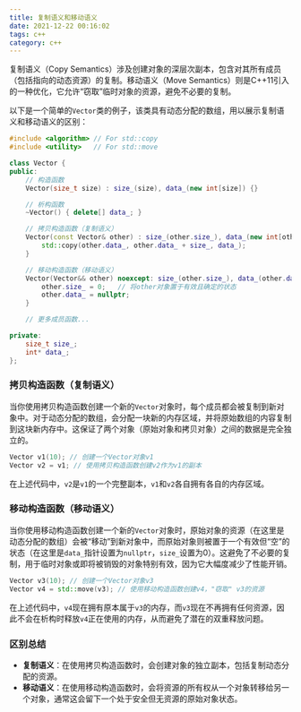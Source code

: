 ```yaml
---
title: 复制语义和移动语义
date: 2021-12-22 00:16:02
tags: c++
category: c++
---
```


复制语义（Copy Semantics）涉及创建对象的深层次副本，包含对其所有成员（包括指向的动态资源）的复制。移动语义（Move Semantics）则是C++11引入的一种优化，它允许“窃取”临时对象的资源，避免不必要的复制。

以下是一个简单的`Vector`类的例子，该类具有动态分配的数组，用以展示复制语义和移动语义的区别：

```c++
#include <algorithm> // For std::copy
#include <utility>   // For std::move

class Vector {
public:
    // 构造函数
    Vector(size_t size) : size_(size), data_(new int[size]) {}

    // 析构函数
    ~Vector() { delete[] data_; }

    // 拷贝构造函数（复制语义）
    Vector(const Vector& other) : size_(other.size_), data_(new int[other.size_]) {
        std::copy(other.data_, other.data_ + size_, data_);
    }

    // 移动构造函数（移动语义）
    Vector(Vector&& other) noexcept: size_(other.size_), data_(other.data_) {
        other.size_ = 0;   // 将other对象置于有效且确定的状态
        other.data_ = nullptr;
    }

    // 更多成员函数...

private:
    size_t size_;
    int* data_;
};
```

<!--more-->

### 拷贝构造函数（复制语义）

当你使用拷贝构造函数创建一个新的`Vector`对象时，每个成员都会被复制到新对象中。对于动态分配的数组，会分配一块新的内存区域，并将原始数组的内容复制到这块新内存中。这保证了两个对象（原始对象和拷贝对象）之间的数据是完全独立的。

```c++
Vector v1(10); // 创建一个Vector对象v1
Vector v2 = v1; // 使用拷贝构造函数创建v2作为v1的副本
```

在上述代码中，`v2`是`v1`的一个完整副本，`v1`和`v2`各自拥有各自的内存区域。

### 移动构造函数（移动语义）

当你使用移动构造函数创建一个新的`Vector`对象时，原始对象的资源（在这里是动态分配的数组）会被“移动”到新对象中，而原始对象则被置于一个有效但“空”的状态（在这里是`data_`指针设置为`nullptr`，`size_`设置为0）。这避免了不必要的复制，用于临时对象或即将被销毁的对象特别有效，因为它大幅度减少了性能开销。

```c++
Vector v3(10); // 创建一个Vector对象v3
Vector v4 = std::move(v3); // 使用移动构造函数创建v4，"窃取" v3的资源
```

在上述代码中，`v4`现在拥有原本属于`v3`的内存，而`v3`现在不再拥有任何资源，因此不会在析构时释放`v4`正在使用的内存，从而避免了潜在的双重释放问题。

### 区别总结

- **复制语义**：在使用拷贝构造函数时，会创建对象的独立副本，包括复制动态分配的资源。
- **移动语义**：在使用移动构造函数时，会将资源的所有权从一个对象转移给另一个对象，通常这会留下一个处于安全但无资源的原始对象状态。
